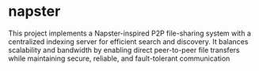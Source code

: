 # napster
This project implements a Napster-inspired P2P file-sharing system with a centralized indexing server for efficient search and discovery. It balances scalability and bandwidth by enabling direct peer-to-peer file transfers while maintaining secure, reliable, and fault-tolerant communication
